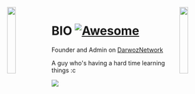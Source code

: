 <img align='left' src='https://art.ngfiles.com/images/1114000/1114896_amenduhh_creeper.gif?f1576629556' width='20%'>  
<img align='right' src='https://thumbs.gfycat.com/BonyYearlyFinnishspitz.webp' width='20%'>  

# BIO [![Awesome](https://cdn.rawgit.com/sindresorhus/awesome/d7305f38d29fed78fa85652e3a63e154dd8e8829/media/badge.svg)](https://github.com/sindresorhus/awesome#readme)
Founder and Admin on [DarwozNetwork](https://twitter.com/DarwozNetwork)

A guy who's having a hard time learning things :c  
  
![](https://komarev.com/ghpvc/?username=daniiieru&color=blue)
